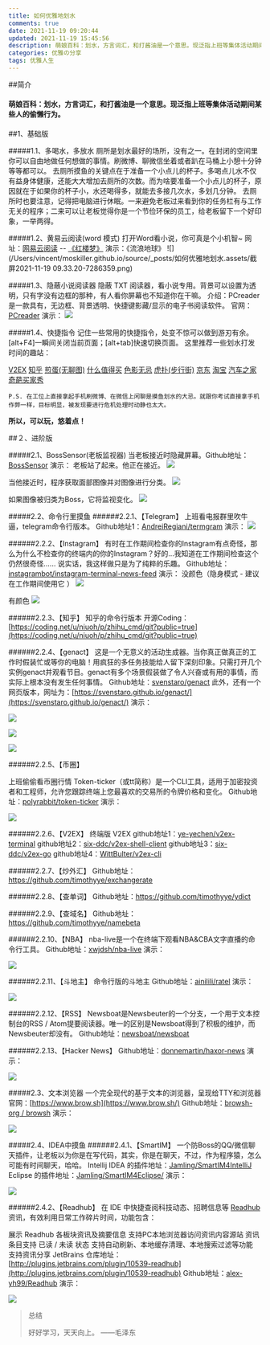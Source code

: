 ```yaml
---
title: 如何优雅地划水
comments: true
date: 2021-11-19 09:20:44
updated: 2021-11-19 15:45:56
description: 萌娘百科：划水，方言词汇，和打酱油是一个意思。现泛指上班等集体活动期间某些人的偷懒行为。
categories: 优雅の分享
tags: 优雅人生
---
```


##简介

#### 萌娘百科：划水，方言词汇，和打酱油是一个意思。现泛指上班等集体活动期间某些人的偷懒行为。



##1、基础版

#####1.1、多喝水，多放水
  厕所是划水最好的场所，没有之一。在封闭的空间里你可以自由地做任何想做的事情。刷微博、聊微信坐着或者趴在马桶上小憩十分钟等等都可以。
  去厕所摸鱼的关键点在于准备一个小点儿的杯子。多喝点儿水不仅有益身体健康，还能大大增加去厕所的次数。而为啥要准备一个小点儿的杯子，原因就在于如果你的杯子小，水还喝得多，就能去多接几次水，多划几分钟。
  去厕所时也要注意，记得把电脑进行休眠。一来避免老板过来看到你的任务栏有与工作无关的程序；二来可以让老板觉得你是一个节俭环保的员工，给老板留下一个好印象，一举两得。



#####1.2、黄易云阅读(word 模式)
打开Word看小说，你可真是个小机智~
网址：[网易云阅读](http://yuedu.163.com/) -- [《红楼梦》](http://yuedu.163.com/book_reader/f8574d18d9624424baeb0964890ad19c_4)
演示：《流浪地球》
![](/Users/vincent/moskiller.github.io/source/_posts/如何优雅地划水.assets/截屏2021-11-19 09.33.20-7286359.png)



#####1.3、隐蔽小说阅读器
隐蔽 TXT 阅读器，看小说专用。背景可以设置为透明，只有字没有边框的那种，有人看你屏幕也不知道你在干嘛。
介绍：PCreader是一款具有，无边框、背景透明、快捷键影藏/显示的电子书阅读软件。
官网：[PCreader](http://pcreader.sinaapp.com/)
演示：
![](/Users/vincent/moskiller.github.io/source/_posts/如何优雅地划水.assets/toumin.bmp)



#####1.4、快捷指令
记住一些常用的快捷指令，处变不惊可以做到游刃有余。[alt+F4]一瞬间关闭当前页面；[alt+tab]快速切换页面。
这里推荐一些划水打发时间的趣站：

[V2EX]( https://www.v2ex.com/)
[知乎](https://www.zhihu.com/)
[煎蛋(无聊图)]( http://jandan.net/pic)
[什么值得买]( https://www.smzdm.com/)
[色影无忌]( http://forum.xitek.com/forum.php)
[虎扑(步行街)]( https://bbs.hupu.com/all-gambia)
[京东]( https://www.jd.com/)
[淘宝]( https://www.taobao.com/)
[汽车之家]( https://www.autohome.com.cn/)
[奇葩买家秀]( https://www.qipamaijia.com/)

    P.S. 在工位上直接拿起手机刷微博、在微信上闲聊是摸鱼划水的大忌。就跟你考试直接拿手机作弊一样，目标明显，被发现要进行危机处理时动静也太大。
**所以，可以玩，悠着点！**




##２、进阶版

#####2.1、BossSensor(老板监视器)
当老板接近时隐藏屏幕。Github地址：[BossSensor](https://github.com/Hironsan/BossSensor)
演示：
老板站了起来。他正在接近。
![](/Users/vincent/moskiller.github.io/source/_posts/如何优雅地划水.assets/standup.jpg)

当他接近时，程序获取面部图像并对图像进行分类。
![](/Users/vincent/moskiller.github.io/source/_posts/如何优雅地划水.assets/approach.jpg)

如果图像被归类为Boss，它将监视变化。
![](/Users/vincent/moskiller.github.io/source/_posts/如何优雅地划水.assets/editor.jpg)



#####2.2、命令行里摸鱼
######2.2.1、【Telegram】
上班看电报群里吹牛逼，telegram命令行版本。
Github地址1：[AndreiRegiani/termgram](https://github.com/AndreiRegiani/termgram)
演示：
![](/Users/vincent/moskiller.github.io/source/_posts/如何优雅地划水.assets/README.gif)



######2.2.2、【Instagram】
有时在工作期间检查你的Instagram有点奇怪，那么为什么不检查你的终端内的你的Instagram？好的...我知道在工作期间检查这个仍然很奇怪...... 说实话，我这样做只是为了纯粹的乐趣。
Github地址：[instagrambot/instagram-terminal-news-feed](https://github.com/instagrambot/instagram-terminal-news-feed)
演示：
没颜色（隐身模式 - 建议在工作期间使用它 ）
![](/Users/vincent/moskiller.github.io/source/_posts/如何优雅地划水.assets/demo.gif)

有颜色
![](/Users/vincent/moskiller.github.io/source/_posts/如何优雅地划水.assets/demo-color.gif)



######2.2.3、【知乎】
知乎的命令行版本
开源Coding：[https://coding.net/u/niuoh/p/zhihu_cmd/git?public=true](https://coding.net/u/niuoh/p/zhihu_cmd/git?public=true)

######2.2.4、【genact】
这是一个无意义的活动生成器。当你真正做真正的工作时假装忙或等你的电脑！用疯狂的多任务技能给人留下深刻印象。只需打开几个实例genact并观看节目。genact有多个场景假装做了令人兴奋或有用的事情，而实际上根本没有发生任何事情。
Github地址：[svenstaro/genact](https://github.com/svenstaro/genact)
此外，还有一个网页版本，网址为：[https://svenstaro.github.io/genact/](https://svenstaro.github.io/genact/)
演示：

![](/Users/vincent/moskiller.github.io/source/_posts/如何优雅地划水.assets/v2-3f0660a65e590774b22a541094c46c74_b.webp.gif)

![](/Users/vincent/moskiller.github.io/source/_posts/如何优雅地划水.assets/v2-1daf37331190ca5760a8d098690d4ffb_b.webp.gif)

![](/Users/vincent/moskiller.github.io/source/_posts/如何优雅地划水.assets/v2-6b5ebb511847e7632d7f587ca4b300eb_b.webp.gif)



######2.2.5、【币圈】

上班偷偷看币圈行情
Token-ticker（或tt简称）是一个CLI工具，适用于加密投资者和工程师，允许您跟踪终端上您最喜欢的交易所的令牌价格和变化。
Github地址：[polyrabbit/token-ticker](https://github.com/polyrabbit/token-ticker)
演示：

![](/Users/vincent/moskiller.github.io/source/_posts/如何优雅地划水.assets/76717485-8560d280-676e-11ea-94af-54a5e10e9b25.png)





######2.2.6、【V2EX】
终端版 V2EX
github地址1：[ye-yechen/v2ex-terminal](https://github.com/ye-yechen/v2ex-terminal)
github地址2：[six-ddc/v2ex-shell-client](https://github.com/six-ddc/v2ex-shell-client)
github地址3：[six-ddc/v2ex-go](https://github.com/six-ddc/v2ex-go)
github地址4：[WittBulter/v2ex-cli](https://github.com/WittBulter/v2ex-cli)

######2.2.7、【炒外汇】
Github地址：https://github.com/timothyye/exchangerate

######2.2.8、【查单词】
Github地址：https://github.com/timothyye/ydict

######2.2.9、【查域名】
Github地址：https://github.com/timothyye/namebeta

######2.2.10、【NBA】
nba-live是一个在终端下观看NBA&CBA文字直播的命令行工具。
Github地址：[xwjdsh/nba-live](https://github.com/xwjdsh/nba-live)
演示：

![](/Users/vincent/moskiller.github.io/source/_posts/如何优雅地划水.assets/nba-live-cui.png)



######2.2.11、【斗地主】
命令行版的斗地主
Github地址：[ainilili/ratel](https://github.com/ainilili/ratel)
演示：

![](/Users/vincent/moskiller.github.io/source/_posts/如何优雅地划水.assets/v2-18f4d3f496673620b8a863f623ec3a05_b.webp.gif)





######2.2.12、【RSS】
Newsboat是Newsbeuter的一个分支，一个用于文本控制台的RSS / Atom提要阅读器。唯一的区别是Newsboat得到了积极的维护，而Newsbeuter却没有。
Github地址：[newsboat/newsboat](https://github.com/newsboat/newsboat)

######2.2.13、【Hacker News】
Github地址：[donnemartin/haxor-news](https://github.com/donnemartin/haxor-news)
演示：

![](/Users/vincent/moskiller.github.io/source/_posts/如何优雅地划水.assets/687474703a2f2f692e696d6775722e636f6d2f43346d6b63334c2e676966.gif)



#####2.3、文本浏览器
一个完全现代的基于文本的浏览器，呈现给TTY和浏览器
官网：[https://www.brow.sh](https://www.brow.sh/)
Github地址：[browsh-org / browsh](https://github.com/browsh-org/browsh)
演示：

![](/Users/vincent/moskiller.github.io/source/_posts/如何优雅地划水.assets/68747470733a2f2f6d656469612e67697068792e636f6d2f6d656469612f6262736d566b596a50644f4b48684d584f4f2f67697068792e676966.gif)





#####2.4、IDEA中摸鱼
######2.4.1、【SmartIM】
一个防Boss的QQ/微信聊天插件，让老板以为你是在写代码，其实，你是在聊天，不过，作为程序猿，怎么可能有时间聊天，哈哈。
Intellij IDEA 的插件地址：[Jamling/SmartIM4IntelliJ](https://github.com/Jamling/SmartIM4IntelliJ)
Eclipse 的插件地址：[Jamling/SmartIM4Eclipse/](https://github.com/Jamling/SmartIM4Eclipse/)
演示：

![](/Users/vincent/moskiller.github.io/source/_posts/如何优雅地划水.assets/screenshot.gif)







######2.4.2、【Readhub】
在 IDE 中快捷查阅科技动态、招聘信息等 [Readhub](https://readhub.me/) 资讯，有效利用日常工作碎片时间，功能包含：

展示 Readhub 各板块资讯及摘要信息
支持PC本地浏览器访问资讯内容源站
资讯条目支持 已读 / 未读 状态
支持自动刷新、本地缓存清理、本地搜索过滤等功能
支持资讯分享
JetBrains 仓库地址：[http://plugins.jetbrains.com/plugin/10539-readhub](http://plugins.jetbrains.com/plugin/10539-readhub)
Github地址：[alex-yh99/Readhub](https://github.com/alex-yh99/Readhub)
演示：

![](/Users/vincent/moskiller.github.io/source/_posts/如何优雅地划水.assets/Readhub.gif)





> 总结
>
>
>好好学习，天天向上。   ——毛泽东
